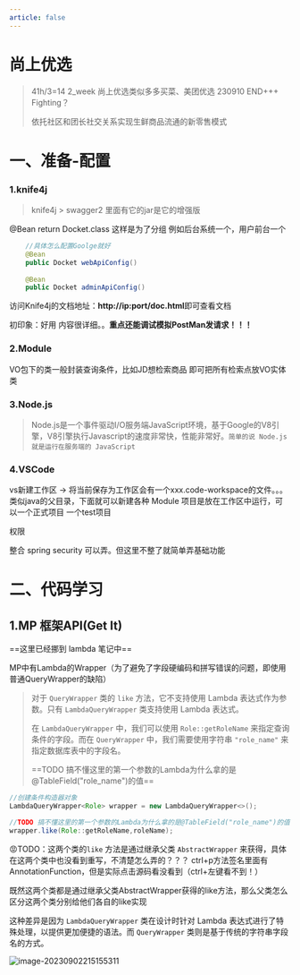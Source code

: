 ```yaml
---
article: false
---
```

# 尚上优选

> 41h/3=14   2_week    尚上优选类似多多买菜、美团优选    230910 END+++   Fighting？
>
> 依托社区和团长社交关系实现生鲜商品流通的新零售模式

# 一、准备-配置

### 1.knife4j

> knife4j > swagger2 里面有它的jar是它的增强版

@Bean return Docket.class 这样是为了分组    例如后台系统一个，用户前台一个

```java
	//具体怎么配置Goolge就好
	@Bean
    public Docket webApiConfig()
    
    @Bean
    public Docket adminApiConfig()
```

访问Knife4j的文档地址：**http://ip:port/doc.html**即可查看文档

初印象：好用 内容很详细。。**重点还能调试模拟PostMan发请求！！！**

### 2.Module

VO包下的类一般封装查询条件，比如JD想检索商品 即可把所有检索点放VO实体类

### 3.Node.js

> Node.js是一个事件驱动I/O服务端JavaScript环境，基于Google的V8引擎，V8引擎执行Javascript的速度非常快，性能非常好。`简单的说 Node.js 就是运行在服务端的 JavaScript`

### 4.VSCode

vs新建工作区 -> 将当前保存为工作区会有一个xxx.code-workspace的文件。。。类似java的父目录，下面就可以新建各种 Module
项目是放在工作区中运行，可以一个正式项目  一个test项目



权限

整合 spring security 可以弄。但这里不整了就简单弄基础功能



# 二、代码学习

## 1.MP 框架API(Get It)

==这里已经挪到 lambda 笔记中==

MP中有Lambda的Wrapper（为了避免了字段硬编码和拼写错误的问题，即使用普通QueryWrapper的缺陷）

> 对于 `QueryWrapper` 类的 `like` 方法，它不支持使用 Lambda 表达式作为参数。只有 `LambdaQueryWrapper` 类支持使用 Lambda 表达式。
>
> 在 `LambdaQueryWrapper` 中，我们可以使用 `Role::getRoleName` 来指定查询条件的字段。而在 `QueryWrapper` 中，我们需要使用字符串 `"role_name"` 来指定数据库表中的字段名。
>
>
> ==TODO 搞不懂这里的第一个参数的Lambda为什么拿的是@TableField("role_name")的值==

```java
//创建条件构造器对象
LambdaQueryWrapper<Role> wrapper = new LambdaQueryWrapper<>();

//TODO 搞不懂这里的第一个参数的Lambda为什么拿的是@TableField("role_name")的值   private String roleName;
wrapper.like(Role::getRoleName,roleName);
```

😡TODO：这两个类的`like` 方法是通过继承父类 `AbstractWrapper` 来获得，具体在这两个类中也没看到重写，不清楚怎么弄的？？？
ctrl+p方法签名里面有AnnotationFunction，但是实际点击源码看没看到（ctrl+左键看不到！）

既然这两个类都是通过继承父类AbstractWrapper获得的like方法，那么父类怎么区分这两个类分别给他们各自的like实现



这种差异是因为 `LambdaQueryWrapper` 类在设计时针对 Lambda 表达式进行了特殊处理，以提供更加便捷的语法。而 `QueryWrapper` 类则是基于传统的字符串字段名的方式。

![image-20230902215155311](http://images.zzq8.cn/img/image-20230902215155311.png)





